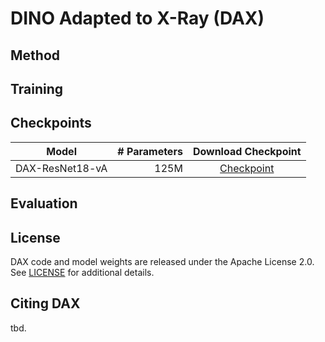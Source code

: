 # DINO Adapted to X-Ray (DAX)

## Method

## Training

## Checkpoints

| Model                | # Parameters  | Download Checkpoint                           |
|----------------------|--------------:|:---------------------------------------------:|
| DAX-ResNet18-vA      | 125M          | [Checkpoint](https://huggingface.co/joshua-scheuplein/DAX-ResNet18-A/resolve/main/dax-checkpoint-resnet18-version-a.pth) |

## Evaluation

## License
DAX code and model weights are released under the Apache License 2.0. See [LICENSE](LICENSE) for additional details.

## Citing DAX
tbd.
